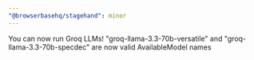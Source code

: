 ```yaml
---
"@browserbasehq/stagehand": minor
---
```


You can now run Groq LLMs! "groq-llama-3.3-70b-versatile" and "groq-llama-3.3-70b-specdec" are now valid AvailableModel names

